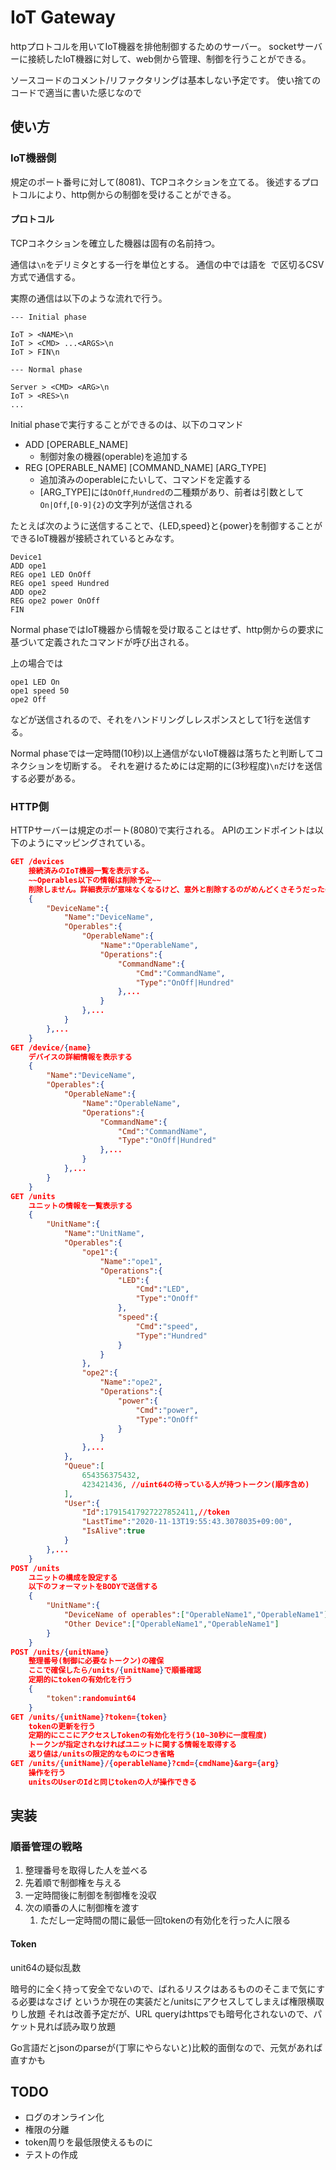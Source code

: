 # IoT Gateway

httpプロトコルを用いてIoT機器を排他制御するためのサーバー。
socketサーバーに接続したIoT機器に対して、web側から管理、制御を行うことができる。

ソースコードのコメント/リファクタリングは基本しない予定です。
使い捨てのコードで適当に書いた感じなので

## 使い方

### IoT機器側

規定のポート番号に対して(8081)、TCPコネクションを立てる。
後述するプロトコルにより、http側からの制御を受けることができる。

#### プロトコル

TCPコネクションを確立した機器は固有の名前持つ。

通信は`\n`をデリミタとする一行を単位とする。
通信の中では語を` `で区切るCSV方式で通信する。

実際の通信は以下のような流れで行う。

```
--- Initial phase

IoT > <NAME>\n
IoT > <CMD> ...<ARGS>\n
IoT > FIN\n

--- Normal phase

Server > <CMD> <ARG>\n
IoT > <RES>\n
...

```

Initial phaseで実行することができるのは、以下のコマンド

+ ADD [OPERABLE_NAME]
  + 制御対象の機器(operable)を追加する
+ REG [OPERABLE_NAME] [COMMAND_NAME] [ARG_TYPE]
  + 追加済みのoperableにたいして、コマンドを定義する
  + [ARG_TYPE]には`OnOff`,`Hundred`の二種類があり、前者は引数として`On|Off`,`[0-9]{2}`の文字列が送信される

たとえば次のように送信することで、{LED,speed}と{power}を制御することができるIoT機器が接続されているとみなす。

```
Device1 
ADD ope1
REG ope1 LED OnOff    
REG ope1 speed Hundred
ADD ope2
REG ope2 power OnOff  
FIN
```

Normal phaseではIoT機器から情報を受け取ることはせず、http側からの要求に基づいて定義されたコマンドが呼び出される。

上の場合では

```
ope1 LED On
ope1 speed 50
ope2 Off
```

などが送信されるので、それをハンドリングしレスポンスとして1行を送信する。

Normal phaseでは一定時間(10秒)以上通信がないIoT機器は落ちたと判断してコネクションを切断する。
それを避けるためには定期的に(3秒程度)`\n`だけを送信する必要がある。

### HTTP側

HTTPサーバーは規定のポート(8080)で実行される。
APIのエンドポイントは以下のようにマッピングされている。

```json
GET /devices
    接続済みのIoT機器一覧を表示する。
    ~~Operables以下の情報は削除予定~~
    削除しません。詳細表示が意味なくなるけど、意外と削除するのがめんどくさそうだったので今回はこのままいきます
    {
        "DeviceName":{
            "Name":"DeviceName",
            "Operables":{
                "OperableName":{
                    "Name":"OperableName",
                    "Operations":{
                        "CommandName":{
                            "Cmd":"CommandName",
                            "Type":"OnOff|Hundred"
                        },...
                    }
                },...
            }
        },...
    }
GET /device/{name}
    デバイスの詳細情報を表示する
    {
        "Name":"DeviceName",
        "Operables":{
            "OperableName":{
                "Name":"OperableName",
                "Operations":{
                    "CommandName":{
                        "Cmd":"CommandName",
                        "Type":"OnOff|Hundred"
                    },...
                }
            },...
        }
    }
GET /units
    ユニットの情報を一覧表示する
    {
        "UnitName":{
            "Name":"UnitName",
            "Operables":{
                "ope1":{
                    "Name":"ope1",
                    "Operations":{
                        "LED":{
                            "Cmd":"LED",
                            "Type":"OnOff"
                        },
                        "speed":{
                            "Cmd":"speed",
                            "Type":"Hundred"
                        }
                    }
                },
                "ope2":{
                    "Name":"ope2",
                    "Operations":{
                        "power":{
                            "Cmd":"power",
                            "Type":"OnOff"
                        }
                    }
                },...
            },
            "Queue":[
                654356375432,
                423421436, //uint64の待っている人が持つトークン(順序含め)
            ],
            "User":{
                "Id":17915417927227852411,//token
                "LastTime":"2020-11-13T19:55:43.3078035+09:00",
                "IsAlive":true
            }
        },...
    }
POST /units
    ユニットの構成を設定する
    以下のフォーマットをBODYで送信する
    {
        "UnitName":{
            "DeviceName of operables":["OperableName1","OperableName1"],
            "Other Device":["OperableName1","OperableName1"]
        }
    }
POST /units/{unitName}
    整理番号(制御に必要なトークン)の確保
    ここで確保したら/units/{unitName}で順番確認
    定期的にtokenの有効化を行う
    {
        "token":randomuint64
    }
GET /units/{unitName}?token={token}
    tokenの更新を行う
    定期的にここにアクセスしTokenの有効化を行う(10~30秒に一度程度)
    トークンが指定されなければユニットに関する情報を取得する
    返り値は/unitsの限定的なものにつき省略
GET /units/{unitName}/{operableName}?cmd={cmdName}&arg={arg}
    操作を行う
    unitsのUserのIdと同じtokenの人が操作できる
```

## 実装

### 順番管理の戦略

1. 整理番号を取得した人を並べる
2. 先着順で制御権を与える
3. 一定時間後に制御を制御権を没収
4. 次の順番の人に制御権を渡す
   1. ただし一定時間の間に最低一回tokenの有効化を行った人に限る

#### Token

unit64の疑似乱数

暗号的に全く持って安全でないので、ばれるリスクはあるもののそこまで気にする必要はなさげ
というか現在の実装だと/unitsにアクセスしてしまえば権限横取りし放題
それは改善予定だが、URL queryはhttpsでも暗号化されないので、パケット見れば読み取り放題

Go言語だとjsonのparseが(丁寧にやらないと)比較的面倒なので、元気があれば直すかも

## TODO

+ ログのオンライン化
+ 権限の分離
+ token周りを最低限使えるものに
+ テストの作成
